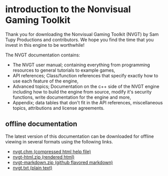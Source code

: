#  introduction to the Nonvisual Gaming Toolkit
Thank you for downloading the Nonvisual Gaming Toolkit (NVGT) by Sam Tupy Productions and contributors. We hope you find the time that you invest in this engine to be worthwhile!

The NVGT documentation contains:
* The NVGT user manual; containing everything from programming resources to general tutorials to example games,
* API references; Class/function references that specify exactly how to use each feature of the engine,
* Advanced topics; Documentation on the c++ side of the NVGT engine including how to build the engine from source, modify it's security functions, write documentation for the engine and more,
* Appendix; data tables that don't fit in the API references, miscellaneous topics, attributions and license agreements.

## offline documentation
The latest version of this documentation can be downloaded for offline viewing in several formats using the following links.
* [nvgt.chm (compressed html help file)](https://nvgt.gg/docs/nvgt.chm)
* [nvgt-html.zip (rendered html)](https://nvgt.gg/docs/nvgt-html.zip)
* [nvgt-markdown.zip (github flavored markdown)](https://nvgt.gg/docs/nvgt-markdown.zip)
* [nvgt.txt (plain text)](https://nvgt.gg/docs/nvgt.txt)
